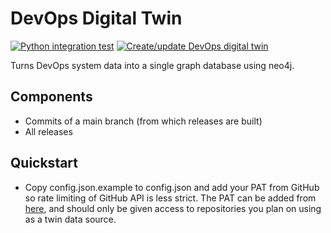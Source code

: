 # DevOps Digital Twin

[![Python integration test](https://github.com/jangruenwaldt/devops-digital-twin/actions/workflows/integration_test.yaml/badge.svg)](https://github.com/jangruenwaldt/devops-digital-twin/actions/workflows/integration_test.yaml)
[![Create/update DevOps digital twin](https://github.com/jangruenwaldt/devops-digital-twin/actions/workflows/create_twin.yaml/badge.svg)](https://github.com/jangruenwaldt/devops-digital-twin/actions/workflows/create_twin.yaml)

Turns DevOps system data into a single graph database using neo4j.

## Components

- Commits of a main branch (from which releases are built)
- All releases

## Quickstart

- Copy config.json.example to config.json and add your PAT from GitHub so rate limiting of GitHub API is less strict.
  The PAT can be added from [here](https://github.com/settings/tokens), and should only be given access to repositories
  you plan on using as a twin data source.  